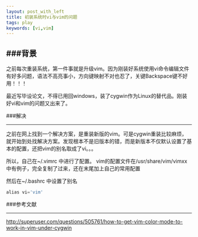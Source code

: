 ```yaml
---
layout: post_with_left
title: 初装系统时vi与vim的问题
tags: play
keywords: [vi,vim]
---
```


###背景
---
之前每次重装系统，第一件事就是升级vim。因为刚装好系统使用vi命令编辑文件有好多问题，语法不高亮事小，方向键映射不对也忍了，关键Backspace键不好用！！！    

最近写毕设论文，不得已用回windows，装了cygwin作为Linux的替代品。刚装好vi和vim的问题又出来了。   


###解决

---
之前在网上找到一个解决方案，是重装新版的vim。可是cygwin重装比较麻烦，就开始到处找解决方案。发现根本不是旧版本的错，而是新版本不仅默认设置了基本的配置，还把vim的别名取成了vi。。。    

所以，自己在~/.vimrc 中进行了配置。
vim的配置文件在/usr/share/vim/vimxx中有例子，完全复制了过来，还在末尾加上自己的常用配置

然后在~/.bashrc 中设置了别名

```python
alias vi='vim'

```


###参考文献

---
http://superuser.com/questions/505761/how-to-get-vim-color-mode-to-work-in-vim-under-cygwin


